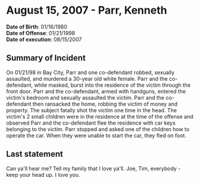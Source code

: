 # August 15, 2007 - Parr, Kenneth

**Date of Birth**: 01/16/1980<br/>
**Date of Offense**: 01/21/1998<br/>
**Date of execution**: 08/15/2007<br/>

## Summary of Incident
On 01/21/98 in Bay City, Parr and one co-defendant robbed, sexually assaulted, and murdered a 30-year old white female. Parr and the co-defendant, while masked, burst into the residence of the victim through the front door. Parr and the co-defendant, armed with handguns, entered the victim's bedroom and sexually assaulted the victim. Parr and the co-defendant then ransacked the home, robbing the victim of money and property. The subject fatally shot the victim one time in the head. The victim's 2 small children were in the residence at the time of the offense and observed Parr and the co-defendant flee the residence with car keys belonging to the victim. Parr stopped and asked one of the children how to operate the car. When they were unable to start the car, they fled on foot.

## Last statement
Can ya'll hear me? Tell my family that I love ya'll. Joe, Tim, everybody - keep your head up. I love you.